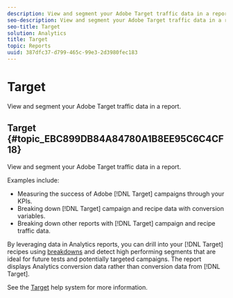 ```yaml
---
description: View and segment your Adobe Target traffic data in a report.
seo-description: View and segment your Adobe Target traffic data in a report.
seo-title: Target
solution: Analytics
title: Target
topic: Reports
uuid: 387dfc37-d799-465c-99e3-2d3980fec183
---
```


# Target

View and segment your Adobe Target traffic data in a report.

## Target {#topic_EBC899DB84A84780A1B8EE95C6C4CF18}

View and segment your Adobe Target traffic data in a report. 

Examples include:

* Measuring the success of Adobe [!DNL Target] campaigns through your KPIs. 
* Breaking down [!DNL Target] campaign and recipe data with conversion variables. 
* Breaking down other reports with [!DNL Target] campaign and recipe traffic data.

By leveraging data in Analytics reports, you can drill into your [!DNL Target] recipes using [breakdowns](/help/analyze/reports-analytics/reports-customize/breakdowns.md) and detect high performing segments that are ideal for future tests and potentially targeted campaigns. The report displays Analytics conversion data rather than conversion data from [!DNL Target].

See the [Target](https://help.testandtarget.omniture.com/) help system for more information. 
